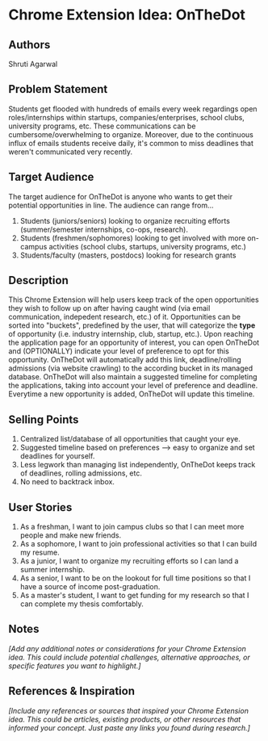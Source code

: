 # Chrome Extension Idea: OnTheDot

## Authors

Shruti Agarwal

## Problem Statement

Students get flooded with hundreds of emails every week regardings open roles/internships within startups, companies/enterprises, school clubs, university programs, etc. These communications can be cumbersome/overwhelming to organize. Moreover, due to the continuous influx of emails students receive daily, it's common to miss deadlines that weren't communicated very recently.  

## Target Audience

The target audience for OnTheDot is anyone who wants to get their potential opportunities in line. The audience can range from...
1. Students (juniors/seniors) looking to organize recruiting efforts (summer/semester internships, co-ops, research).
2. Students (freshmen/sophomores) looking to get involved with more on-campus activities (school clubs, startups, university programs, etc.)
3. Students/faculty (masters, postdocs) looking for research grants

## Description

This Chrome Extension will help users keep track of the open opportunities they wish to follow up on after having caught wind (via email communication, indepedent research, etc.) of it. Opportunities can be sorted into "buckets", predefined by the user, that will categorize the **type** of opportunity (i.e. industry internship, club, startup, etc.). Upon reaching the application page for an opportunity of interest, you can open OnTheDot and (OPTIONALLY) indicate your level of preference to opt for this opportunity. OnTheDot will automatically add this link, deadline/rolling admissions (via website crawling) to the according bucket in its managed database. OnTheDot will also maintain a suggested timeline for completing the applications, taking into account your level of preference and deadline. Everytime a new opportunity is added, OnTheDot will update this timeline. 

## Selling Points

1. Centralized list/database of all opportunities that caught your eye. 
2. Suggested timeline based on preferences --> easy to organize and set deadlines for yourself.
3. Less legwork than managing list independently, OnTheDot keeps track of deadlines, rolling admissions, etc.
4. No need to backtrack inbox.

## User Stories

1. As a freshman, I want to join campus clubs so that I can meet more people and make new friends.
2. As a sophomore, I want to join professional activities so that I can build my resume.
3. As a junior, I want to organize my recruiting efforts so I can land a summer internship.
4. As a senior, I want to be on the lookout for full time positions so that I have a source of income post-graduation.
5. As a master's student, I want to get funding for my research so that I can complete my thesis comfortably. 

## Notes

_[Add any additional notes or considerations for your Chrome Extension idea. This could include potential challenges, alternative approaches, or specific features you want to highlight.]_

## References & Inspiration

_[Include any references or sources that inspired your Chrome Extension idea. This could be articles, existing products, or other resources that informed your concept. Just paste any links you found during research.]_
